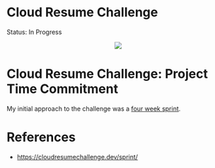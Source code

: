 # Cloud Resume Challenge

Status: In Progress

<p align="center">
  <img src="https://media.tenor.com/e0ziOuLDsOUAAAAC/fox-jump.gif">
</p>

# Cloud Resume Challenge: Project Time Commitment
My initial approach to the challenge was a [four week sprint](https://cloudresumechallenge.dev/sprint).

# References
- https://cloudresumechallenge.dev/sprint/
